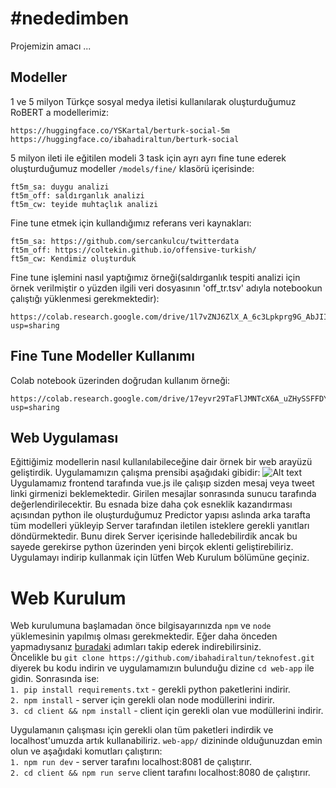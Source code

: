 # #nededimben
Projemizin amacı ...

## Modeller
1 ve 5 milyon Türkçe sosyal medya iletisi kullanılarak oluşturduğumuz RoBERT a modellerimiz:
```
https://huggingface.co/YSKartal/berturk-social-5m
https://huggingface.co/ibahadiraltun/berturk-social
```

5 milyon ileti ile eğitilen modeli 3 task için ayrı ayrı fine tune ederek oluşturduğumuz modeller `/models/fine/` klasörü içerisinde:
```
ft5m_sa: duygu analizi
ft5m_off: saldırganlık analizi
ft5m_cw: teyide muhtaçlık analizi
```

Fine tune etmek için kullandığımız referans veri kaynakları:
```
ft5m_sa: https://github.com/sercankulcu/twitterdata
ft5m_off: https://coltekin.github.io/offensive-turkish/
ft5m_cw: Kendimiz oluşturduk
```

Fine tune işlemini nasıl yaptığımız örneği(saldırganlık tespiti analizi için örnek verilmiştir o yüzden ilgili veri dosyasının 'off_tr.tsv' adıyla notebookun çalıştığı yüklenmesi gerekmektedir):
```
https://colab.research.google.com/drive/1l7vZNJ6ZlX_A_6c3Lpkprg9G_AbJIIAI?usp=sharing
```

## Fine Tune Modeller Kullanımı

Colab notebook üzerinden doğrudan kullanım örneği:
```
https://colab.research.google.com/drive/17eyvr29TaFlJMNTcX6A_uZHySSFFDY1y?usp=sharing
```

## Web Uygulaması
Eğittiğimiz modellerin nasıl kullanılabileceğine dair örnek bir web arayüzü geliştirdik. Uygulamamızın çalışma prensibi aşağıdaki gibidir:
![Alt text](https://i.ibb.co/BZKqyxx/app-structure.png)  
Uygulamamız frontend tarafında vue.js ile çalışıp sizden mesaj veya tweet linki girmenizi beklemektedir. Girilen mesajlar sonrasında sunucu tarafında değerlendirilecektir. Bu esnada bize daha çok esneklik kazandırması açısından python ile oluşturduğumuz Predictor yapısı aslında arka tarafta tüm modelleri yükleyip Server tarafından iletilen isteklere gerekli yanıtları döndürmektedir. Bunu direk Server içerisinde halledebilirdik ancak bu sayede gerekirse python üzerinden yeni birçok eklenti geliştirebiliriz.  
Uygulamayı indirip kullanmak için lütfen Web Kurulum bölümüne geçiniz.  

# Web Kurulum
Web kurulumuna başlamadan önce bilgisayarınızda `npm` ve `node` yüklemesinin yapılmış olması gerekmektedir. Eğer daha önceden yapmadıysanız [buradaki](https://www.npmjs.com/get-npm) adımları takip ederek indirebilirsiniz.  
Öncelikle bu `git clone https://github.com/ibahadiraltun/teknofest.git` diyerek bu kodu indirin ve uygulamamızın bulunduğu dizine `cd web-app` ile gidin.
Sonrasında ise:  
`1. pip install requirements.txt` - gerekli python paketlerini indirir.  
`2. npm install` - server için gerekli olan node modüllerini indirir.  
`3. cd client && npm install` - client için gerekli olan vue modüllerini indirir.  

Uygulamanın çalışması için gerekli olan tüm paketleri indirdik ve localhost'umuzda artık kullanabiliriz. `web-app/` dizininde olduğunuzdan emin olun ve aşağıdaki komutları çalıştırın:  
`1. npm run dev` - server tarafını localhost:8081 de çalıştırır.  
`2. cd client && npm run serve` client tarafını localhost:8080 de çalıştırır.  


